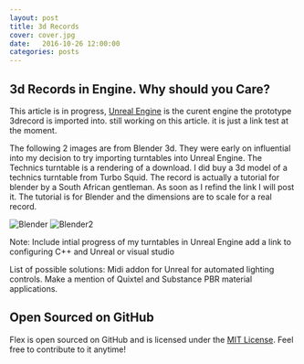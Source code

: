 ```yaml
---
layout: post
title: 3d Records
cover: cover.jpg
date:   2016-10-26 12:00:00
categories: posts
---
```


## 3d Records in Engine. Why should you Care?


This article is in progress, [Unreal Engine](https://www.unrealengine.com/blog) is the curent engine
the prototype 3drecord is imported into. still working on this article. it is just a link test at the moment. 

The following 2 images are from Blender 3d. They were early on influential into my decision to try importing turntables into Unreal Engine. The Technics turntable is a rendering of a download. I did buy a 3d model of a technics turntable from Turbo Squid. The record is actually a tutorial for blender by a South African gentleman. As soon as I refind the link I will post it. The tutorial is for Blender and the dimensions are to scale for a real record. 

![Blender](/flex/images/BlenderRecord.jpg) 
![Blender2](/flex/images/BlenderRecord2.jpg) 

Note: Include intial progress of my turntables in Unreal Engine
      add a link to configuring C++ and Unreal or visual studio
      
List of possible solutions:  Midi addon for Unreal for automated lighting controls. 
Make a mention of Quixtel and Substance PBR material applications. 




## Open Sourced on GitHub

Flex is open sourced on GitHub 
and is licensed under the [MIT License](http://opensource.org/licenses/MIT).
 Feel free to contribute to it anytime!

